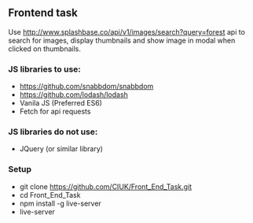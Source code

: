 ## Frontend task

Use http://www.splashbase.co/api/v1/images/search?query=forest api to search for images, display thumbnails and show image in modal when clicked on thumbnails.

### JS libraries to use:

- https://github.com/snabbdom/snabbdom
- https://github.com/lodash/lodash
- Vanila JS (Preferred ES6)
- Fetch for api requests

### JS libraries do not use:

- JQuery (or similar library)

### Setup

- git clone https://github.com/CIUK/Front_End_Task.git
- cd Front_End_Task
- npm install -g live-server
- live-server
